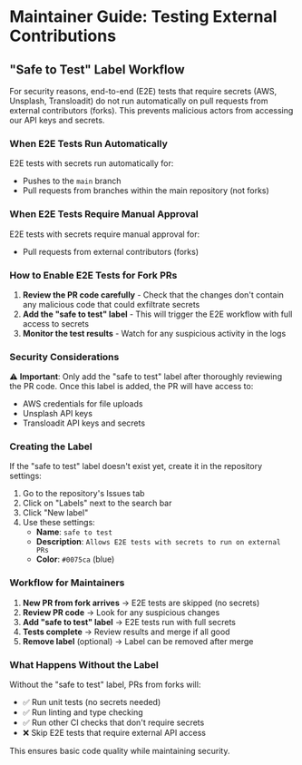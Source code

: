 # Maintainer Guide: Testing External Contributions

## "Safe to Test" Label Workflow

For security reasons, end-to-end (E2E) tests that require secrets (AWS, Unsplash, Transloadit) do not run automatically on pull requests from external contributors (forks). This prevents malicious actors from accessing our API keys and secrets.

### When E2E Tests Run Automatically

E2E tests with secrets run automatically for:
- Pushes to the `main` branch
- Pull requests from branches within the main repository (not forks)

### When E2E Tests Require Manual Approval

E2E tests with secrets require manual approval for:
- Pull requests from external contributors (forks)

### How to Enable E2E Tests for Fork PRs

1. **Review the PR code carefully** - Check that the changes don't contain any malicious code that could exfiltrate secrets
2. **Add the "safe to test" label** - This will trigger the E2E workflow with full access to secrets
3. **Monitor the test results** - Watch for any suspicious activity in the logs

### Security Considerations

⚠️ **Important**: Only add the "safe to test" label after thoroughly reviewing the PR code. Once this label is added, the PR will have access to:
- AWS credentials for file uploads
- Unsplash API keys
- Transloadit API keys and secrets

### Creating the Label

If the "safe to test" label doesn't exist yet, create it in the repository settings:

1. Go to the repository's Issues tab
2. Click on "Labels" next to the search bar
3. Click "New label"
4. Use these settings:
   - **Name**: `safe to test`
   - **Description**: `Allows E2E tests with secrets to run on external PRs`
   - **Color**: `#0075ca` (blue)

### Workflow for Maintainers

1. **New PR from fork arrives** → E2E tests are skipped (no secrets)
2. **Review PR code** → Look for any suspicious changes
3. **Add "safe to test" label** → E2E tests run with full secrets
4. **Tests complete** → Review results and merge if all good
5. **Remove label** (optional) → Label can be removed after merge

### What Happens Without the Label

Without the "safe to test" label, PRs from forks will:
- ✅ Run unit tests (no secrets needed)
- ✅ Run linting and type checking
- ✅ Run other CI checks that don't require secrets
- ❌ Skip E2E tests that require external API access

This ensures basic code quality while maintaining security.